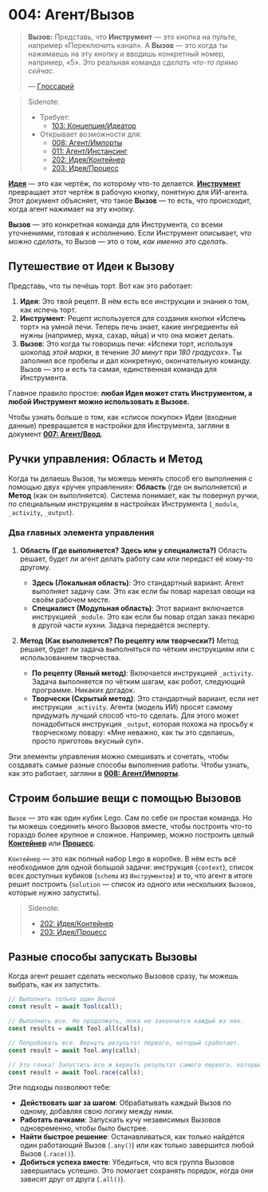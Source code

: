 # 004: Агент/Вызов

> **Вызов:** Представь, что **Инструмент** — это кнопка на пульте, например «Переключить канал». А **Вызов** — это когда ты нажимаешь на эту кнопку и вводишь конкретный номер, например, «5». Это реальная команда *сделать что-то прямо сейчас*.
>
> — [Глоссарий](./000_glossary.md)

> Sidenote:
> 
> - Требует:
>   - [103: Концепция/Идеатор](./103_concept_ideator.md)
> - Открывает возможности для:
>   - [008: Агент/Импорты](./008_agent_imports.md)
>   - [011: Агент/Инстансинг](./011_agent_instancing.md)
>   - [202: Идея/Контейнер](./202_idea_vessel.md)
>   - [203: Идея/Процесс](./203_idea_process.md)

**[Идея](./101_concept_idea.md)** — это как чертёж, по которому что-то делается. **[Инструмент](./002_agent_tool.md)** превращает этот чертёж в рабочую кнопку, понятную для ИИ-агента. Этот документ объясняет, что такое **Вызов** — то есть, что происходит, когда агент нажимает на эту кнопку.

**Вызов** — это конкретная команда для Инструмента, со всеми уточнениями, готовая к исполнению. Если Инструмент описывает, *что можно сделать*, то Вызов — это о том, *как именно это сделать*.

## Путешествие от Идеи к Вызову

Представь, что ты печёшь торт. Вот как это работает:

1.  **Идея**: Это твой рецепт. В нём есть все инструкции и знания о том, как испечь торт.
2.  **Инструмент**: Рецепт используется для создания кнопки «Испечь торт» на умной печи. Теперь печь знает, какие ингредиенты ей нужны (например, мука, сахар, яйца) и что она может делать.
3.  **Вызов**: Это когда ты говоришь печи: «Испеки торт, используя шоколад *этой марки*, в течение *30 минут* при *180 градусах*». Ты заполнил все пробелы и дал конкретную, окончательную команду. Вызов — это и есть та самая, единственная команда для Инструмента.

Главное правило простое: **любая Идея может стать Инструментом, а любой Инструмент можно использовать в Вызове.**

Чтобы узнать больше о том, как «список покупок» Идеи (входные данные) превращается в настройки для Инструмента, загляни в документ **[007: Агент/Ввод](./007_agent_input.md)**.

## Ручки управления: Область и Метод

Когда ты делаешь Вызов, ты можешь менять способ его выполнения с помощью двух «ручек управления»: **Область** (где он выполняется) и **Метод** (как он выполняется). Система понимает, как ты повернул ручки, по специальным инструкциям в настройках Инструмента (`_module`, `_activity`, `_output`).

### Два главных элемента управления

1.  **Область (Где выполняется? Здесь или у специалиста?)**
    Область решает, будет ли агент делать работу сам или передаст её кому-то другому.
    - **Здесь (Локальная область)**: Это стандартный вариант. Агент выполняет задачу сам. Это как если бы повар нарезал овощи на своём рабочем месте.
    - **Специалист (Модульная область)**: Этот вариант включается инструкцией `_module`. Это как если бы повар отдал заказ пекарю в другой части кухни. Задача передаётся эксперту.

2.  **Метод (Как выполняется? По рецепту или творчески?)**
    Метод решает, будет ли задача выполняться по чётким инструкциям или с использованием творчества.
    - **По рецепту (Явный метод)**: Включается инструкцией `_activity`. Задача выполняется по чётким шагам, как робот, следующий программе. Никаких догадок.
    - **Творчески (Скрытый метод)**: Это стандартный вариант, если нет инструкции `_activity`. Агента (модель ИИ) просят самому придумать лучший способ что-то сделать. Для этого может понадобиться инструкция `_output`, которая похожа на просьбу к творческому повару: «Мне неважно, как ты это сделаешь, просто приготовь вкусный суп».

Эти элементы управления можно смешивать и сочетать, чтобы создавать самые разные способы выполнения работы. Чтобы узнать, как это работает, загляни в **[008: Агент/Импорты](./008_agent_imports.md)**.

## Строим большие вещи с помощью Вызовов

`Вызов` — это как один кубик Lego. Сам по себе он простая команда. Но ты можешь соединить много Вызовов вместе, чтобы построить что-то гораздо более крупное и сложное. Например, можно построить целый **[Контейнер](./202_idea_vessel.md)** или **[Процесс](./203_idea_process.md)**.

`Контейнер` — это как полный набор Lego в коробке. В нём есть всё необходимое для одной большой задачи: инструкция (`context`), список всех доступных кубиков (`schema` из `Инструментов`) и то, что агент в итоге решит построить (`solution` — список из одного или нескольких `Вызовов`, которые нужно запустить).

> Sidenote:
> 
> - [202: Идея/Контейнер](./202_idea_vessel.md)
> - [203: Идея/Процесс](./203_idea_process.md)

## Разные способы запускать Вызовы

Когда агент решает сделать несколько Вызовов сразу, ты можешь выбрать, как их запустить.

```typescript
// Выполнить только один Вызов
const result = await Tool(call);

// Выполнить все. Не продолжать, пока не закончится каждый из них.
const results = await Tool.all(calls);

// Попробовать все. Вернуть результат первого, который сработает.
const result = await Tool.any(calls);

// Это гонка! Запустить все и вернуть результат самого первого, который завершится, неважно, успешно или с ошибкой.
const result = await Tool.race(calls);
```

Эти подходы позволяют тебе:

- **Действовать шаг за шагом**: Обрабатывать каждый Вызов по одному, добавляя свою логику между ними.
- **Работать пачками**: Запускать кучу независимых Вызовов одновременно, чтобы было быстрее.
- **Найти быстрое решение**: Останавливаться, как только найдётся один работающий Вызов (`.any()`) или как только завершится любой Вызов (`.race()`).
- **Добиться успеха вместе**: Убедиться, что вся группа Вызовов завершилась успешно. Это помогает сохранять порядок, когда они зависят друг от друга (`.all()`).